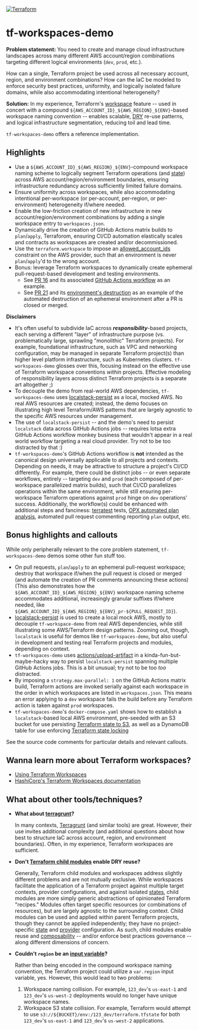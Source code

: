 [![Terraform](https://github.com/mdb/tf-workspaces-demo/actions/workflows/terraform.yaml/badge.svg?branch=main)](https://github.com/mdb/tf-workspaces-demo/actions/workflows/terraform.yaml)

# tf-workspaces-demo

**Problem statement:** You need to create and manage cloud infrastructure
landscapes across many different AWS account/region combinations targeting
different logical environments (`dev`, `prod`, etc.).

How can a single, Terraform project be used across all necessary account, region,
and environment combinations? How can the IaC be modeled to enforce security best
practices, uniformity, and logically isolated failure domains, while also
accommodating intentional heterogeneity?

**Solution:** In my experience, Terraform's [workspace](https://developer.hashicorp.com/terraform/language/state/workspaces) feature -- used in concert with a compound `${AWS_ACCOUNT_ID}_${AWS_REGION}_${ENV}`-based workspace naming convention -- enables scalable, [DRY](https://en.wikipedia.org/wiki/Don%27t_repeat_yourself) re-use patterns, and logical infrastructure segmentation, reducing toil and lead time.

`tf-workspaces-demo` offers a reference implementation.

## Highlights

* Use a `${AWS_ACCOUNT_ID}_${AWS_REGION}_${ENV}`-compound workspace naming scheme to
  logically segment Terraform operations (and [state](https://developer.hashicorp.com/terraform/language/state)) across AWS account/region/environment
  boundaries, ensuring infrastructure redundancy across sufficiently limited failure domains.
* Ensure uniformity across workspaces, while also accommodating intentional per-workspace
  (or per-account, per-region, or per-environment) heterogeneity if/where needed.
* Enable the low-friction creation of new infrastructure in new
  account/region/environment combinations by adding a single workspace entry to
  `workspaces.json`.
* Dynamically drive the creation of GitHub Actions matrix builds to `plan`/`apply`,
  Terraforom, ensuring CI/CD automation elastically scales and contracts as
  workspaces are created and/or decommissioned.
* Use the `terraform.workspace` to impose an [allowed_account_ids](https://registry.terraform.io/providers/hashicorp/aws/latest/docs#allowed_account_ids) constraint on the AWS provider, such that an environment is never `plan`/`apply`'d to the wrong account.
* Bonus: leverage Terraform workspaces to dynamically create ephemeral pull-request-based
  development and testing environments.
    * See [PR 16](https://github.com/mdb/tf-workspaces-demo/pull/16) and its
      associated [GitHub Actions workflow](https://github.com/mdb/tf-workspaces-demo/actions/runs/7287133745) as an
      example.
    * See [PR 21](https://github.com/mdb/tf-workspaces-demo/pull/21) and its
      [environment's destruction](https://github.com/mdb/tf-workspaces-demo/actions/runs/7295025843) as an
      example of the automated destruction of an ephemeral environment after
      a PR is closed or merged.

**Disclaimers**

* It's often useful to subdivide IaC across **_responsibility_**-based projects,
  each serving a different "layer" of infrastructure purpose (vs. problematically large, sprawling
  "monolithic" Terraform projects). For example, foundational infrastructure,
  such as VPC and networking configuration, may be managed in separate Terraform project(s)
  than higher level platform infrastructure, such as Kubernetes clusters.
  `tf-workspaces-demo` glosses over this, focusing instead on the effective
  use of Terraform workspace conventions _within_ projects. Effective modeling
  of responsibility layers across distinct Terraform projects is a separate art
  altogether ;)
* To decouple the demo from real-world AWS dependencies, `tf-workspaces-demo` uses [localstack-persist](https://hub.docker.com/r/gresau/localstack-persist) as a local, mocked AWS. No real AWS resources are created; instead, the demo focuses on illustrating high level Terraform/AWS patterns that are largely agnostic to the specific AWS resources under management.
* The use of `localstack-persist` -- and the demo's need to persist `localstack` data across GitHub Actions jobs -- requires lotsa extra GitHub Actions workflow monkey business that wouldn't appear in a real world workflow targeting a real cloud provider. Try not to be too distracted by that :)
* `tf-workspaces-demo`'s GitHub Actions workflow is **not** intended as the
  canonical design universally applicable to all projects and contexts. Depending on
  needs, it may be attractive to structure a project's CI/CD differently. For example,
  there could be distinct jobs -- or even separate workflows, entirely -- targeting `dev`
  and `prod` (each composed of per-workspace parallelized matrix builds), such that
  CI/CD parallelizes operations within the same environment, while still ensuring
  per-workspace Terraform operations against `prod` hinge on `dev` operations' success.
  Additionally, the workflow(s) could be enhanced with additional steps and
  fanciness: [terratest](https://terratest.gruntwork.io/) tests, [OPX automated plan analysis](https://mikeball.info/blog/terraform-plan-validation-with-open-policy-agent/), automated
  pull request commenting reporting `plan` output, etc.

## Bonus highlights and callouts

While only peripherally relevant to the core problem statement, `tf-workspaces-demo`
demos some other fun stuff too.

* On pull requests, `plan`/`apply` to an ephemeral pull-request workspace;
  destroy that workspace if/when the pull request is closed or merged (and automate the
  creation of PR comments announcing these actions) (This also demonstrates how
  the `${AWS_ACCOUNT_ID}_${AWS_REGION}_${ENV}` workspace naming scheme accommodates
  additional, increasingly granular suffixes if/where needed, like
  `${AWS_ACCOUNT_ID}_${AWS_REGION}_${ENV}_pr-${PULL_REQUEST_ID}`).
* [localstack-persist](https://hub.docker.com/r/gresau/localstack-persist) is used to
  create a local mock AWS, mostly to decouple `tf-workspace-demo` from real AWS dependencies,
  while still illustrating some AWS/Terraform design patterns. Zooming out, though,
  `localstack` is useful for demos like `tf-workspaces-demo`, but also useful in
  development and testing real Terraform projects and modules, depending on
  context.
* `tf-workspaces-demo` uses [actions/upload-artifact](https://github.com/actions/upload-artifact)
  in a kinda-fun-but-maybe-hacky way to persist `localstack-persist` spanning multiple
  GitHub Actions jobs. This is a bit unusual; try not to be too _too_
  distracted.
* By imposing a `strategy.max-parallel: 1` on the GitHub Actions matrix build,
  Terraform actions are invoked serially against each workspace in the order in
  which workspaces are listed in `workspaces.json`. This means an error
  applying to a `dev` workspace fails the build before any Terraform action is taken
  against `prod` workspaces.
* `tf-workspaces-demo`'s `docker-compose.yaml` shows how to establish a
  `localstack`-based local AWS environment, pre-seeded with an S3 bucket for use
  persisting [Terraform state to S3](https://developer.hashicorp.com/terraform/language/state/remote), as
  well as a DynamoDB table for use enforcing [Terraform state locking](https://developer.hashicorp.com/terraform/language/state/locking)

See the source code comments for particular details and relevant callouts.

## Wanna learn more about Terraform workspaces?

* [Using Terraform Workspaces](https://mikeball.info/blog/using-terraform-workspaces/)
* [HashiCorp's Terraform Workspaces documentation](https://developer.hashicorp.com/terraform/language/state/workspaces)

## What about other tools/techniques?

* **What about [terragrunt](https://terragrunt.gruntwork.io/)?**

  In many contexts, [Terragrunt](https://terragrunt.gruntwork.io/) (and similar tools)
  are great. However, their use invites additional complexity (and additional questions about
  how best to structure IaC across account, region, and environment boundaries). Often,
  in my experience, Terraform workspaces are sufficient.
* **Don't [Terraform child modules](https://developer.hashicorp.com/terraform/language/modules#child-modules) enable DRY reuse?**

  Generally, Terraform child modules and workspaces address slightly different problems and are not mutually exclusive. While
  workspaces facilitate the application of a Terraform project against multiple
  target contexts, provider configurations, and against isolated [states](https://developer.hashicorp.com/terraform/language/state), child modules are more simply generic
  abstractions of opinionated Terraform "recipes." Modules often target specific
  resources (or combinations of resources), but are largely agnostic to the
  surrounding context. Child modules can be used and applied within parent Terraform
  projects, though they cannot be applied independently; they have no project-specific [state](https://developer.hashicorp.com/terraform/language/state) and [provider](https://developer.hashicorp.com/terraform/language/providers) configuration. As such, child modules enable reuse and [composability](https://developer.hashicorp.com/terraform/language/modules/develop/composition) -- and/or enforce best practices governance -- along different dimensions of concern.

* **Couldn't `region` be an [input variable](https://developer.hashicorp.com/terraform/language/values/variables)?**

  Rather than being encoded in the compound workspace naming convention, the
  Terraform project could utilize a `var.region` input variable, yes. However,
  this would lead to two problems:
    1. Workspace naming collision. For example, `123_dev`'s `us-east-1` and `123_dev`'s `us-west-2` deployments would no longer have unique workspace names.
    2. Workspace S3 state collision. For example, Terraform would attempt to use `s3://${BUCKET}/env:/123_dev/terraform.tfstate` for both `123_dev`'s `us-east-1` and `123_dev`'s `us-west-2` applications.
